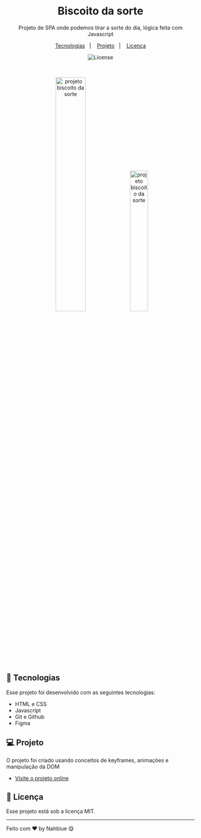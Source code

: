 <h1 align="center">Biscoito da sorte</h1>

<p align="center">
Projeto de SPA onde podemos tirar a sorte do dia, lógica feita com Javascript<br/>
</p>

<p align="center">
  <a href="#-tecnologias">Tecnologias</a>&nbsp;&nbsp;&nbsp;|&nbsp;&nbsp;&nbsp;
  <a href="#-projeto">Projeto</a>&nbsp;&nbsp;&nbsp;|&nbsp;&nbsp;&nbsp;
  <a href="#memo-licença">Licença</a>
</p>

<p align="center">
  <img alt="License" src="https://img.shields.io/static/v1?label=license&message=MIT&color=49AA26&labelColor=000000">
</p>

<br>

<p align="center">
  <img alt="projeto biscoito da sorte" src="https://i.imgur.com/kWqdXpz.png" width="40%">
  <img alt="projeto biscoito da sorte" src="https://i.imgur.com/GuGGGZf.png" width="31%">
</p>

## 🚀 Tecnologias

Esse projeto foi desenvolvido com as seguintes tecnologias:

- HTML e CSS
- Javascript
- Git e Github
- Figma

## 💻 Projeto

O projeto foi criado usando conceitos de keyframes, animações e manipulação da DOM

- [Visite o projeto online](https://nahblue.github.io/js-fortune-cookie/)

## :memo: Licença

Esse projeto está sob a licença MIT.

---

Feito com ♥ by Nahblue 😋
